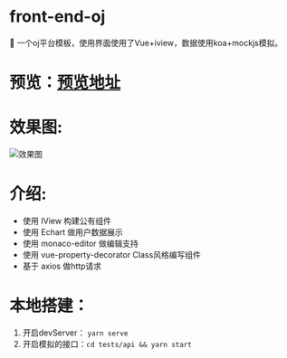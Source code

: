 # front-end-oj
👻 一个oj平台模板，使用界面使用了Vue+iview，数据使用koa+mockjs模拟。
# 预览：[预览地址](http://112.126.90.230:8080/)
# 效果图:
![效果图](https://i.niupic.com/images/2020/07/09/8nIt.jpg)
# 介绍:
* 使用 IView 构建公有组件
* 使用 Echart 做用户数据展示
* 使用 monaco-editor 做编辑支持
* 使用 vue-property-decorator Class风格编写组件
* 基于 axios 做http请求
# 本地搭建：
1. 开启devServer： `yarn serve`
2. 开启模拟的接口：`cd tests/api && yarn start`

